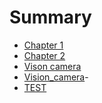 # Summary

- [Chapter 1](./chapter_1.md)
- [Chapter 2](./chapter_2.md)
- [Vison camera](./Vision_camera.md)
- [Vision_camera](./Vision_camera.md)- 
- [TEST](./TEST.md)

